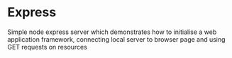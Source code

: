 # Express

Simple node express server which demonstrates how to initialise a web application framework, connecting local server to browser page and using GET requests on resources

